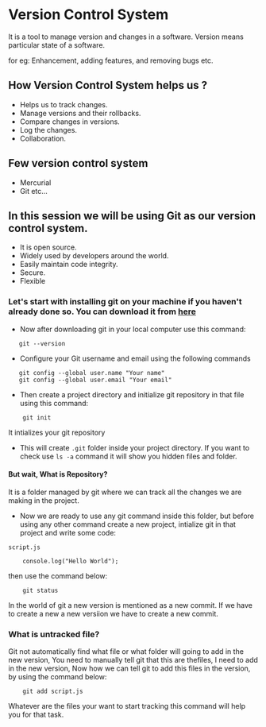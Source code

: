 # Version Control System

It is a tool to manage version and changes in a software.
Version means particular state of a software.

for eg: Enhancement, adding features, and removing bugs etc.

## How Version Control System helps us ?
- Helps us to track changes.
- Manage versions and their rollbacks.
- Compare changes in versions.
- Log the changes.
- Collaboration.

## Few version control system 
- Mercurial
- Git
etc...

## In this session we will be using Git as our version control system.
- It is open source.
- Widely used by developers around the world.
- Easily maintain code integrity.
- Secure.
- Flexible

### Let's start with installing git on your machine if you haven't already done so. You can download it from [here](https://git-scm.com/downloads) 

- Now after downloading git in your local computer use this command:

 ```
    git --version  
 ```

 - Configure your Git username and email using the following commands

 ```
    git config --global user.name "Your name"
    git config --global user.email "Your email"
 ```

- Then create a project directory and initialize git repository in that file using this command:

```
    git init 
```
It intializes your git repository

- This will create `.git` folder inside your project directory. If you want to check use `ls -a` command it will show you hidden files and folder.

#### But wait, What is Repository?
It is a folder managed by git where we can track all the changes we are making in the project.

- Now we are ready to use any git command inside this folder, but before using any other command create a new project, intialize git in that project and write some code: 

`script.js`

```
    console.log("Hello World");
```

then use the command below:

```
    git status
```

In the world of git a new version is mentioned as a new commit. If we have to create a new a new versiion we have to create a new commit.

### What is untracked file?

Git not automatically find what file or what folder will going to add in the new version, You need to manually tell git that this are thefiles, I need to add in the new version, Now how we can tell git to add this files in the version, by using the command below:

```
    git add script.js
```
Whatever are the files your want to start tracking this command will help you for that task.